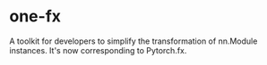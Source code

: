 # one-fx
A toolkit for developers to simplify the transformation of nn.Module instances. It's now corresponding to Pytorch.fx.
